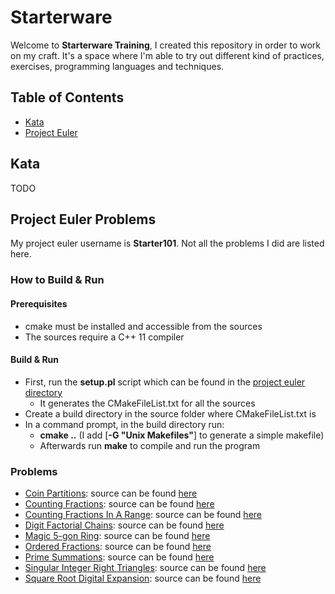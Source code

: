 # Starterware

Welcome to **Starterware Training**, I created this repository in order to work on my craft.
It's a space where I'm able to try out different kind of practices, exercises, programming languages and techniques.

## Table of Contents

* [Kata](#kata)
* [Project Euler](#project-euler-problems)

## Kata

TODO

## Project Euler Problems

My project euler username is **Starter101**. Not all the problems I did are listed here.

### How to Build & Run

#### Prerequisites

* cmake must be installed and accessible from the sources
* The sources require a C++ 11 compiler

#### Build & Run

* First, run the __setup.pl__ script which can be found in the [project euler directory](ProjectEuler)
	* It generates the CMakeFileList.txt for all the sources
* Create a build directory in the source folder where CMakeFileList.txt is
* In a command prompt, in the build directory run:
	* __cmake ..__ (I add [__-G "Unix Makefiles"__] to generate a simple makefile)
	* Afterwards run __make__ to compile and run the program

### Problems

* [Coin Partitions](https://projecteuler.net/problem=78): source can be found [here](ProjectEuler/sources/CoinPartitions)
* [Counting Fractions](https://projecteuler.net/problem=72): source can be found [here](ProjectEuler/sources/CountingFractions)
* [Counting Fractions In A Range](https://projecteuler.net/problem=73): source can be found [here](ProjectEuler/sources/CountingFractionsInARange)
* [Digit Factorial Chains](https://projecteuler.net/problem=74): source can be found [here](ProjectEuler/sources/DigitFactorialChains)
* [Magic 5-gon Ring](https://projecteuler.net/problem=68): source can be found [here](ProjectEuler/sources/Magic5gonRing)
* [Ordered Fractions](https://projecteuler.net/problem=71): source can be found [here](ProjectEuler/sources/OrderedFractions)
* [Prime Summations](https://projecteuler.net/problem=77): source can be found [here](ProjectEuler/sources/PrimeSummations)
* [Singular Integer Right Triangles](https://projecteuler.net/problem=75): source can be found [here](ProjectEuler/sources/SingularIntegerRightTriangles)
* [Square Root Digital Expansion](https://projecteuler.net/problem=80): source can be found [here](ProjectEuler/sources/SquareRootDigitalExpansion)

